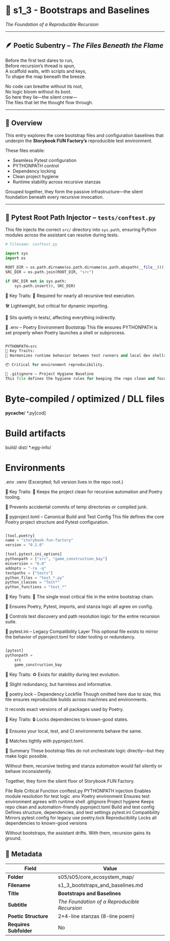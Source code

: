 <!-- Save to: shagi_archives/gdj_25/s05/s05/core_ecosystem_map/s1_3_bootstraps_and_baselines.md -->

# 📜 s1_3 - Bootstraps and Baselines  
*The Foundation of a Reproducible Recursion*

---

## 🪶 Poetic Subentry – *The Files Beneath the Flame*

Before the first test dares to run,  
Before recursion’s thread is spun,  
A scaffold waits, with scripts and keys,  
To shape the map beneath the breeze.  

No code can breathe without its root,  
No logic bloom without its boot.  
So here they lie—the silent crew—  
The files that let the thought flow through.  

---

## 📘 Overview

This entry explores the core bootstrap files and configuration baselines that underpin the **Storybook FUN Factory’s** reproducible test environment.

These files enable:

- Seamless Pytest configuration  
- PYTHONPATH control  
- Dependency locking  
- Clean project hygiene  
- Runtime stability across recursive stanzas

Grouped together, they form the passive infrastructure—the silent foundation beneath every recursive invocation.

---

## 📂 Pytest Root Path Injector – `tests/conftest.py`

This file injects the correct `src/` directory into `sys.path`, ensuring Python modules across the assistant can resolve during tests.

```python
# Filename: conftest.py

import sys
import os

ROOT_DIR = os.path.dirname(os.path.dirname(os.path.abspath(__file__)))
SRC_DIR = os.path.join(ROOT_DIR, "src")

if SRC_DIR not in sys.path:
    sys.path.insert(0, SRC_DIR)

```

📌 Key Traits:
🧠 Required for nearly all recursive test execution.

🛠️ Lightweight, but critical for dynamic importing.

🌱 Sits quietly in tests/, affecting everything indirectly.

📄 .env – Poetry Environment Bootstrap
This file ensures PYTHONPATH is set properly when Poetry launches a shell or subprocess.

```python

PYTHONPATH=src
📌 Key Traits:
🔁 Harmonizes runtime behavior between test runners and local dev shells.

📦 Critical for environment reproducibility.

📄 .gitignore – Project Hygiene Baseline
This file defines the hygiene rules for keeping the repo clean and focused.

```

# Byte-compiled / optimized / DLL files
__pycache__/
*.py[cod]

# Build artifacts
build/
dist/
*.egg-info/

# Environments
.env
.venv
(Excerpted; full version lives in the repo root.)

📌 Key Traits:
🧼 Keeps the project clean for recursive automation and Poetry tooling.

🧭 Prevents accidental commits of temp directories or compiled junk.

📄 pyproject.toml – Canonical Build and Test Config
This file defines the core Poetry project structure and Pytest configuration.

```python

[tool.poetry]
name = "storybook-fun-factory"
version = "0.1.0"

[tool.pytest.ini_options]
pythonpath = ["src", "game_construction_bay"]
minversion = "6.0"
addopts = "-ra -q"
testpaths = ["tests"]
python_files = "test_*.py"
python_classes = "Test*"
python_functions = "test_*"

```

📌 Key Traits:
🧱 The single most critical file in the entire bootstrap chain.

🔁 Ensures Poetry, Pytest, imports, and stanza logic all agree on config.

🧪 Controls test discovery and path resolution logic for the entire recursion suite.

📄 pytest.ini – Legacy Compatibility Layer
This optional file exists to mirror the behavior of pyproject.toml for older tooling or redundancy.

```python

[pytest]
pythonpath =
    src
    game_construction_bay

```

📌 Key Traits:
♻️ Exists for stability during test evolution.

🧪 Slight redundancy, but harmless and informative.

📄 poetry.lock – Dependency Lockfile
Though omitted here due to size, this file ensures reproducible builds across machines and environments.

It records exact versions of all packages used by Poetry.

📌 Key Traits:
🔒 Locks dependencies to known-good states.

🚀 Ensures your local, test, and CI environments behave the same.

📐 Matches tightly with pyproject.toml.

📘 Summary
These bootstrap files do not orchestrate logic directly—but they make logic possible.

Without them, recursive testing and stanza automation would fail silently or behave inconsistently.

Together, they form the silent floor of Storybook FUN Factory.

File	Role	Critical Function
conftest.py	PYTHONPATH injection	Enables module resolution for test logic
.env	Poetry environment	Ensures test environment agrees with runtime shell
.gitignore	Project hygiene	Keeps repo clean and automation-friendly
pyproject.toml	Build and test config	Defines structure, dependencies, and test settings
pytest.ini	Compatibility	Mirrors pytest config for legacy use
poetry.lock	Reproducibility	Locks all dependencies to known-good versions

Without bootstraps, the assistant drifts.
With them, recursion gains its ground.

## 🧩 Metadata  

| Field | Value |
|-------|-------|
| **Folder** | s05/s05/core_ecosystem_map/ |
| **Filename** | s1_3_bootstraps_and_baselines.md |
| **Title** | **Bootstraps and Baselines** |
| **Subtitle** | *The Foundation of a Reproducible Recursion* |
| **Poetic Structure** | 2×4-line stanzas (8-line poem) |
| **Requires Subfolder** | No |
